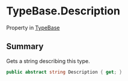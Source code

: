 # TypeBase.Description

Property in [TypeBase](/docs/api/csharp/yarn.typebase.md)

## Summary


Gets a string describing this type.


```csharp
public abstract string Description { get; }
```

